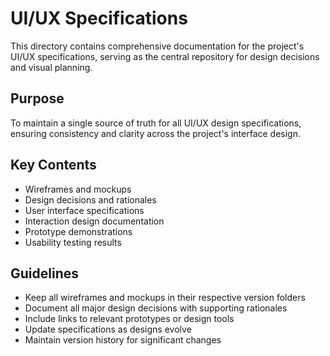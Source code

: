 # UI/UX Specifications

This directory contains comprehensive documentation for the project's UI/UX specifications, serving as the central repository for design decisions and visual planning.

## Purpose

To maintain a single source of truth for all UI/UX design specifications, ensuring consistency and clarity across the project's interface design.

## Key Contents

- Wireframes and mockups
- Design decisions and rationales
- User interface specifications
- Interaction design documentation
- Prototype demonstrations
- Usability testing results

## Guidelines

- Keep all wireframes and mockups in their respective version folders
- Document all major design decisions with supporting rationales
- Include links to relevant prototypes or design tools
- Update specifications as designs evolve
- Maintain version history for significant changes

